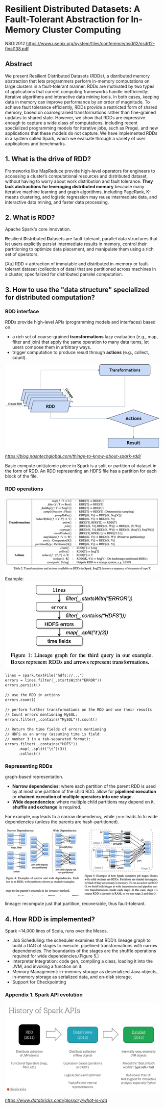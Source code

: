 # Resilient Distributed Datasets: A Fault-Tolerant Abstraction for In-Memory Cluster Computing

NSDI2012 https://www.usenix.org/system/files/conference/nsdi12/nsdi12-final138.pdf

## Abstract
We present Resilient Distributed Datasets (RDDs), a distributed memory abstraction that lets programmers perform in-memory computations on large clusters in a fault-tolerant manner. RDDs are motivated by two types of applications that current computing frameworks handle inefficiently: iterative algorithms and interactive data mining tools. In both cases, keeping data in memory can improve performance by an order of magnitude. To achieve fault tolerance efficiently, RDDs provide a restricted form of shared memory, based on coarsegrained transformations rather than fine-grained updates to shared state. However, we show that RDDs are expressive enough to capture a wide class of computations, including recent specialized programming models for iterative jobs, such as Pregel, and new applications that these models do not capture. We have implemented RDDs in a system called Spark, which we evaluate through a variety of user applications and benchmarks.


## 1. What is the drive of RDD?

Frameworks like MapReduce provide high-level operators for engineers to accessing a cluster’s computational resources and distributed dataset, without having to worry about work distribution and fault tolerance. **They lack abstractions for leveraging distributed memory** because many iterative machine learning and graph algorithms, including PageRank, K-means clustering, and logistic regression may reuse intermediate data, and interactive data mining, and faster data processing.

## 2. What is RDD?

Apache Spark's core innovation.

**R**esilient **D**istributed **D**atasets are fault-tolerant, parallel data structures that let users explicitly persist intermediate results in memory, control their partitioning to optimize data placement, and manipulate them using a rich set of operators.

[Xu] RDD = abtraction of immutable and distributed in-memory or fault-tolerant dataset (collection of data) that are partitioned across machines in a cluster, specifalized for distributed parralel computation.

## 3. How to use the "data structure" specialized for distributed computation?

### RDD interface

RDDs provide high-level APIs (programming models and interfaces) based on 
- a rich set of coarse-grained **transformations** lazy evaluation (e.g., map, filter and join) that apply the same operation to many data items, let users compose them in arbitrary ways.
- trigger computation to produce result through **actions** (e.g., collect, count).

![](images/Resilient_Distributed_Datasets_A_Fault-Tolerant_Abstraction_for_In-Memory_Cluster_Computing/Operations-on-RDDs.webp)

*https://blog.nashtechglobal.com/things-to-know-about-spark-rdd/*

Basic compute unit/atomic piece in Spark is a split or partition of dataset in the form of RDD. An RDD representing an HDFS file has a partition for each block of the file.

### RDD operations
![](images/Resilient_Distributed_Datasets_A_Fault-Tolerant_Abstraction_for_In-Memory_Cluster_Computing/rdd2.png)

Example:
![](images/Resilient_Distributed_Datasets_A_Fault-Tolerant_Abstraction_for_In-Memory_Cluster_Computing/rdd.png)

```
lines = spark.textFile("hdfs://...")
errors = lines.filter(_.startsWith("ERROR"))
errors.persist()

// use the RDD in actions 
errors.count()

// perform further transformations on the RDD and use their results
// Count errors mentioning MySQL:
errors.filter(_.contains("MySQL")).count()

// Return the time fields of errors mentioning
// HDFS as an array (assuming time is field
// number 3 in a tab-separated format):
errors.filter(_.contains("HDFS"))
      .map(_.split(’\t’)(3))
      .collect()
```

### Representing RDDs

graph-based representation.

- **Narrow dependencies**: where each partition of the parent RDD is used by at most one partition of the child RDD. allow for **pipelined execution** or **chained execution of multiple operators into one stage**.
- **Wide dependencies**: where multiple child partitions may depend on it. **shuffle and exchange** is required.

For example, `map` leads to a narrow dependency, while `join` leads to to wide dependencies (unless the parents are hash-partitioned).

![](images/Resilient_Distributed_Datasets_A_Fault-Tolerant_Abstraction_for_In-Memory_Cluster_Computing/rdd3.png)

lineage: recompute just that partition, recoverable, thus fault-tolerant.

## 4. How RDD is implemented?

Spark ~14,000 lines of Scala, runs over the Mesos.

- Job Scheduling: the scheduler examines that RDD’s lineage graph to build a DAG of stages to execute. pipelined transformations with narrow dependencies. The boundaries of the stages are the shuffle operations required for wide dependencies.(Figure 5.)
- Interpreter Integration: code gen, compiling a class, loading it into the JVM, and invoking a function on it.
- Memory Management: in-memory storage as deserialized Java objects, in-memory storage as serialized data, and on-disk storage. 
- Support for Checkpointing

### Appendix 1. Spark API evolution

![](images/Resilient_Distributed_Datasets_A_Fault-Tolerant_Abstraction_for_In-Memory_Cluster_Computing/rdd-img-1.png)

*https://www.databricks.com/glossary/what-is-rdd*